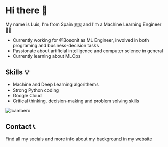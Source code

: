 # Hi there 👋
My name is Luis, I'm from Spain 🇪🇸 and I'm a Machine Learning Engineer 👨‍💻

- Currently working for @Bosonit as ML Engineer, involved in both programing and business-decision tasks
- Passionate about artificial intelligence and computer science in general
- Currently learning about MLOps

## Skills 💡
- Machine and Deep Learning algorithems
- Strong Python coding
- Google Cloud
- Critical thinking, decision-making and problem solving skills

<p><img align="center" src="https://github-readme-stats.vercel.app/api?username=lcambero&show_icons=true" alt="lcambero"/></p>
<!-- 
<p><img align="left" src="https://github-readme-stats.vercel.app/api?username=lcambero&show_icons=true" alt="lcambero"/></p>
<p><img align="center" src="https://github-readme-stats.vercel.app/api/top-langs/?username=lcambero&layout=compact&hide=html" alt="lcambero"/></p>
<br></br>
-->

## Contact 📞
Find all my socials and more info about my background in my [website](https://camberopiqueras.com)

<!--
**lcambero/lcambero** is a ✨ _special_ ✨ repository because its `README.md` (this file) appears on your GitHub profile.

Here are some ideas to get you started:

- 🔭 I’m currently working on ...
- 🌱 I’m currently learning ...
- 👯 I’m looking to collaborate on ...
- 🤔 I’m looking for help with ...
- 💬 Ask me about ...
- 📫 How to reach me: ...
- 😄 Pronouns: ...
- ⚡ Fun fact: ...
-->
